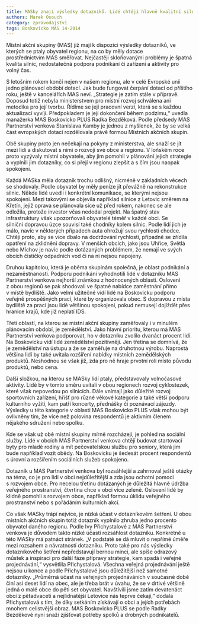 ```yaml
---
title: MASky znají výsledky dotazníků. Lidé chtějí hlavně kvalitní silnice
authors: Marek Osouch
category: zpravodajství
tags: Boskovicko MAS 14-2014
---
```


Místní akční skupiny (MAS) již mají k dispozici výsledky dotazníků, ve kterých se ptaly obyvatel regionu, na co by měly dotace prostřednictvím MAS směřovat. Nejčastěji skloňovanými problémy je špatná kvalita silnic, nedostatečná podpora podnikání či zařízení a aktivity pro volný čas.

S letošním rokem končí nejen v našem regionu, ale v celé Evropské unii jedno plánovací období dotací. Jak bude fungovat čerpání dotací od příštího roku, ještě v kancelářích MAS neví. „Strategie je zatím stále v přípravě. Doposud totiž nebyla ministerstvem pro místní rozvoj schválena ani metodika pro její tvorbu. Řídíme se její pracovní verzí, která se s každou aktualizací vyvíjí. Předpokladem je její dokončení během podzimu,“ uvedla manažerka MAS Boskovicko PLUS Radka Bezděková. Podle předsedy MAS Partnerství venkova Stanislava Kamby je jednou z myšlenek, že by se velká část evropských dotací rozdělovala právě formou Místních akčních skupin.

Obě skupiny proto jen nečekají na pokyny z ministerstva, ale snaží se jít mezi lidi a diskutovat s nimi o rozvoji své obce a regionu. V loňském roce proto vyzývaly místní obyvatele, aby jim pomohli v plánování jejich strategie a vyplnili jim dotazníky, co si přejí v regionu zlepšit a s čím jsou naopak spokojeni. 

Každá MASka měla dotazník trochu odlišný, nicméně v základních věcech se shodovaly. Podle obyvatel by měly peníze jít převážně na rekonstrukce silnic. Někde lidé uvedli i konkrétní komunikace, se kterými nejsou spokojeni. Mezi takovými se objevila například silnice z Letovic směrem na Křetín, jejíž oprava se plánovala sice už před rokem, nakonec se ale odložila, protože investor včas nedodal projekt. Na špatný stav infrastruktury však upozorňovali obyvatelé téměř v každé obci. Se silniční dopravou úzce souvisí také chodníky kolem silnic. Podle lidí jich je málo, navíc v některých případech auta ohrožují svou rychlostí chodce. Chtějí proto, aby se více dbalo na dodržování rychlosti, případně se zřídila opatření na zklidnění dopravy. V menších obcích, jako jsou Uhřice, Světlá nebo Míchov je navíc podle dotázaných problémem, že nemají ve svých obcích čističky odpadních vod či na ni nejsou napojeny.

Druhou kapitolou, která je oběma skupinám společná, je oblast podnikání a nezaměstnanosti. Podporu podnikání vyhodnotili lidé v dotazníku MAS Partnerství venkova nejhorší známkou z hodnocených oblastí. Oslovení z obou regionů se pak shodovali ve špatné nabídce zaměstnání přímo v místě bydliště. Jako velmi užitečné vidí lidé na Boskovicku podporu veřejně prospěšných prací, které by organizovala obec. S dopravou z místa bydliště za prací jsou lidé většinou spokojeni, pokud nemusejí dojíždět přes hranice krajů, kde již neplatí IDS.

Třetí oblastí, na kterou se místní akční skupiny zaměřovaly i v minulém plánovacím období, je zemědělství. Jako hlavní prioritu, kterou má MAS Partnerství venkova podporovat, ho v dotazníku zvolilo dvanáct procent lidí. Na Boskovicku vidí lidé zemědělství pozitivněji. Jen třetina se domnívá, že je zemědělství na ústupu a že se zaměřuje na druhotnou výrobu. Naprostá většina lidí by také uvítala rozšíření nabídky místních zemědělských produktů. Neshodnou se však již, zda pro ně hraje prvotní roli místo původu produktů, nebo cena.

Další složkou, na kterou se MASky lidí ptaly, představovaly volnočasové aktivity. Lidé by v tomto směru uvítali v obou regionech rozvoj cyklostezek, které však nepovedou po silnicích. Dále vnímají jako důležité rozvoj sportovních zařízení, hřišť pro různé věkové kategorie a také větší podporu kulturního vyžití, kam patří koncerty, přednášky či poznávací zájezdy. Výsledky u této kategorie v oblasti MAS Boskovicko PLUS však mohou být ovlivněny tím, že více než polovina respondentů je aktivním členem nějakého sdružení nebo spolku.

Kde se však už obě místní skupiny mírně rozcházejí, je pohled na sociální služby. Lidé v obcích MAS Partnerství venkova chtějí budovat startovací byty pro mladé rodiny a mít pečovatelskou službu pro seniory, která jim bude například vozit obědy. Na Boskovicku je šedesát procent respondentů s úrovní a rozšířením sociálních služeb spokojeno.

Dotazník u MAS Partnerství venkova byl rozsáhlejší a zahrnoval ještě otázky na téma, co je pro lidi v obci nejdůležitější a zda jsou ochotni pomoci s rozvojem obce. Pro necelou třetinu dotázaných je důležitá hlavně údržba veřejného prostranství, čtvrtina chce v obci více zeleně. Oslovení lidé by klidně pomohli s rozvojem obce, například formou úklidu veřejného prostranství nebo s pořádáním kulturních akcí.

Co však MASky trápí nejvíce, je nízká účast v dotazníkovém šetření. U obou místních akčních skupin totiž dotazník vyplnilo zhruba jedno procento obyvatel daného regionu. Podle Ivy Přichystalové z MAS Partnerství venkova je důvodem takto nízké účasti rozsáhlost dotazníku. Konkrétně u této MASky má patnáct stránek. „V podstatě se dá mluvit o nepřímé úměře mezi rozsahem a návratností dotazníku. Proto také pro nás výsledky dotazníkového šetření nepředstavují bernou minci, ale spíše odrazový můstek a inspiraci pro další fáze přípravy strategie, kam spadá i veřejné projednávání,“ vysvětlila Přichystalová. Všechna veřejná projednávání ještě nejsou u konce a podle Přichystalové jsou důležitější než samotné dotazníky. „Průměrná účast na veřejných projednáváních v současné době činí asi deset lidí na obec, ale je třeba brát v úvahu, že se v drtivé většině jedná o malé obce do pěti set obyvatel. Navštívili jsme zatím devatenáct obcí z pětadvaceti a nejlidnatější Letovice nás teprve čekají,“ dodala Přichystalová s tím, že díky setkáním získávají o obci a jejích potřebách mnohem celistvější obraz. MAS Boskovicko PLUS se podle Radky Bezděkové nyní snaží zjišťovat potřeby spolků a drobných podnikatelů.
